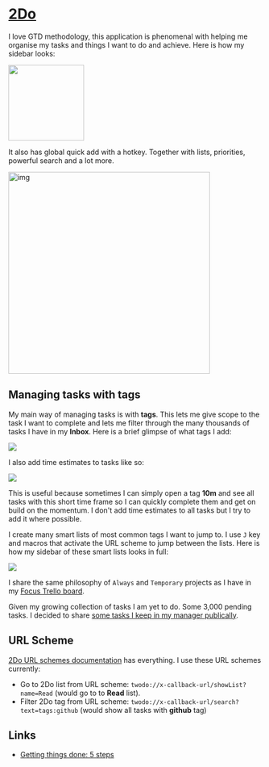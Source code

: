 # [2Do](https://www.2doapp.com/)
I love GTD methodology, this application is phenomenal with helping me organise my tasks and things I want to do and achieve. Here is how my sidebar looks:

<img src="https://i.imgur.com/z8GLl48.png" width="150">

It also has global quick add with a hotkey. Together with lists, priorities, powerful search and a lot more.

<img src="https://i.imgur.com/UPdjh6N.png" width="400" alt="img">

## Managing tasks with tags
My main way of managing tasks is with __tags__. This lets me give scope to the task I want to complete and lets me filter through the many thousands of tasks I have in my __Inbox__. Here is a brief glimpse of what tags I add:

![](https://i.imgur.com/cZ9kdM1.png)

I also add time estimates to tasks like so:

![](https://i.imgur.com/G9wBnIB.png)

This is useful because sometimes I can simply open a tag __10m__ and see all tasks with this short time frame so I can quickly complete them and get on build on the momentum. I don't add time estimates to all tasks but I try to add it where possible.

I create many smart lists of most common tags I want to jump to. I use `J` key and macros that activate the URL scheme to jump between the lists. Here is how my sidebar of these smart lists looks in full:

![](https://i.imgur.com/qDNXBSH.png)

I share the same philosophy of `Always` and `Temporary` projects as I have in my [Focus Trello board](../../focusing/focusing.md).

Given my growing collection of tasks I am yet to do. Some 3,000 pending tasks. I decided to share [some tasks I keep in my manager publically](../../other/2do-tasks.md).

## URL Scheme
[2Do URL schemes documentation](https://www.2doapp.com/kb/article/url-schemes.html) has everything. I use these URL schemes currently:
- Go to 2Do list from URL scheme: `twodo://x-callback-url/showList?name=Read` (would go to to __Read__ list).
- Filter 2Do tag from URL scheme: `twodo://x-callback-url/search?text=tags:github` (would show all tasks with __github__ tag)

## Links
- [Getting things done: 5 steps](http://gettingthingsdone.com/fivesteps/)